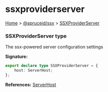 # ssxproviderserver

[Home](https://github.com/spruceid/ssx/blob/main/documentation/reference/ssx-sdk/index.md) > [@spruceid/ssx](./) > [SSXProviderServer](ssx.ssxproviderserver.md)

### SSXProviderServer type

The ssx-powered server configuration settings

**Signature:**

```typescript
export declare type SSXProviderServer = {
    host: ServerHost;
};
```

**References:** [ServerHost](ssx.serverhost.md)
